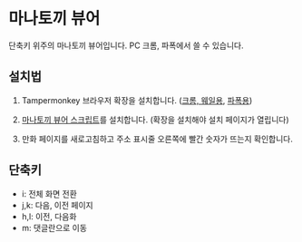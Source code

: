 # 마나토끼 뷰어

단축키 위주의 마나토끼 뷰어입니다. PC 크롬, 파폭에서 쓸 수 있습니다.

## 설치법

1. Tampermonkey 브라우저 확장을 설치합니다. ([크롬, 웨일용](https://chrome.google.com/webstore/detail/tampermonkey/dhdgffkkebhmkfjojejmpbldmpobfkfo?hl=en), [파폭용](https://addons.mozilla.org/en-US/firefox/addon/tampermonkey/))

2. [마나토끼 뷰어 스크립트](https://greasyfork.org/scripts/418090-manatoki-viewer/code/manatoki%20viewer.user.js)를 설치합니다. (확장을 설치해야 설치 페이지가 열립니다)

3. 만화 페이지를 새로고침하고 주소 표시줄 오른쪽에 빨간 숫자가 뜨는지 확인합니다.

## 단축키

- i: 전체 화면 전환
- j,k: 다음, 이전 페이지
- h,l: 이전, 다음화
- m: 댓글란으로 이동
